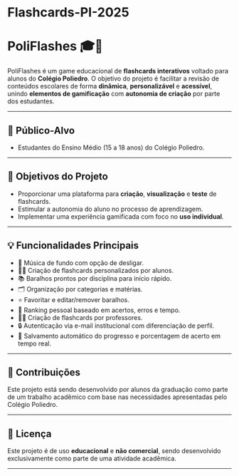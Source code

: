 # Flashcards-PI-2025

# PoliFlashes 🎓🧠

PoliFlashes é um game educacional de **flashcards interativos** voltado para alunos do **Colégio Poliedro**. O objetivo do projeto é facilitar a revisão de conteúdos escolares de forma **dinâmica**, **personalizável** e **acessível**, unindo **elementos de gamificação** com **autonomia de criação** por parte dos estudantes.

---

## 📌 Público-Alvo

- Estudantes do Ensino Médio (15 a 18 anos) do Colégio Poliedro.

---

## 🎯 Objetivos do Projeto

- Proporcionar uma plataforma para **criação**, **visualização** e **teste** de flashcards.
- Estimular a autonomia do aluno no processo de aprendizagem.
- Implementar uma experiência gamificada com foco no **uso individual**.

---

## 💡 Funcionalidades Principais

- 🎵 Música de fundo com opção de desligar.
- 🧑‍🎓 Criação de flashcards personalizados por alunos.
- 📚 Baralhos prontos por disciplina para início rápido.
- 🗂️ Organização por categorias e matérias.
- ⭐ Favoritar e editar/remover baralhos.
- 🧠 Ranking pessoal baseado em acertos, erros e tempo.
- 👨‍🏫 Criação de flashcards por professores.
- 🔒 Autenticação via e-mail institucional com diferenciação de perfil.
- 💾 Salvamento automático do progresso e porcentagem de acerto em tempo real.

---

## 🤝 Contribuições

Este projeto está sendo desenvolvido por alunos da graduação como parte de um trabalho acadêmico com base nas necessidades apresentadas pelo Colégio Poliedro.

---

## 📃 Licença

Este projeto é de uso **educacional** e **não comercial**, sendo desenvolvido exclusivamente como parte de uma atividade acadêmica.

---

